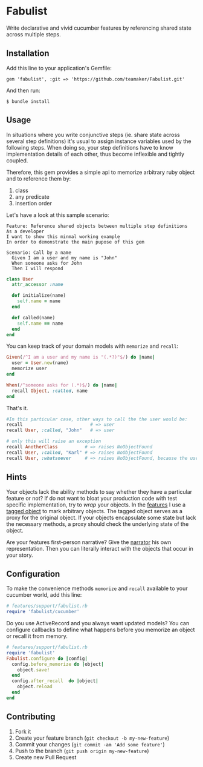 # Fabulist

Write declarative and vivid cucumber features by referencing shared state across multiple steps.

## Installation

Add this line to your application's Gemfile:

    gem 'fabulist', :git => 'https://github.com/teamaker/Fabulist.git'

And then run:

    $ bundle install

## Usage
In situations where you write conjunctive steps (ie. share state across several step definitions) it's usual to assign instance variables used by the following steps. When doing so, your step definitions have to know implementation details of each other, thus become inflexible and tightly coupled.

Therefore, this gem provides a simple api to memorize arbitrary ruby object and to reference them by:

1. class
2. any predicate
3. insertion order

Let's have a look at this sample scenario:

```cucumber
Feature: Reference shared objects between multiple step definitions
As a developer
I want to show this minmal working example
In order to demonstrate the main pupose of this gem

Scenario: Call by a name
  Given I am a user and my name is "John"
  When someone asks for John
  Then I will respond
```

```ruby
class User
  attr_accessor :name

  def initialize(name)
    self.name = name
  end

  def called(name)
    self.name == name
  end
end

```
You can keep track of your domain models with ```memorize``` and ```recall```:

```ruby
Given(/^I am a user and my name is "(.*?)"$/) do |name|
  user = User.new(name)
  memorize user
end

When(/^someone asks for (.*)$/) do |name|
  recall Object, :called, name
end
```

That's it.

```ruby
#In this particular case, other ways to call the the user would be:
recall                         # => user
recall User, :called, "John"   # => user

# only this will raise an exception
recall AnotherClass          # => raises NoObjectFound
recall User, :called, "Karl" # => raises NoObjectFound
recall User, :whatsoever     # => raises NoObjectFound, because the user doesn't respond to 'whatsoever'
```
## Hints

Your objects lack the ability methods to say whether they have a particular feature or not? If do not want to bloat your production code with test specific implementation, try to *wrap* your objects. In the [features](https://github.com/teamaker/Fabulist/tree/master/features) I use a [tagged object](https://github.com/teamaker/Fabulist/blob/master/features/support/tagged_object.rb) to mark arbitrary objects. The tagged object serves as a proxy for the original object.
If your objects encapsulate some state but lack the necessary methods, a proxy should check the underlying state of the object.

Are your features first-person narrative? Give the [narrator](https://github.com/teamaker/Fabulist/blob/master/features/support/narrator.rb) his own representation. Then you can literally interact with the objects that occur in your story.

## Configuration
To make the convenience methods ```memorize``` and ```recall``` available to your cucumber world, add this line:
```ruby
# features/support/fabulist.rb
require 'fabulist/cucumber'
```

Do you use ActiveRecord and you always want updated models?
You can configure callbacks to define what happens before you memorize an object or recall it from memory.

```ruby
# features/support/fabulist.rb
require 'fabulist'
Fabulist.configure do |config|
  config.before_memorize do |object|
    object.save!
  end
  config.after_recall  do |object|
    object.reload
  end
end

```
## Contributing

1. Fork it
2. Create your feature branch (`git checkout -b my-new-feature`)
3. Commit your changes (`git commit -am 'Add some feature'`)
4. Push to the branch (`git push origin my-new-feature`)
5. Create new Pull Request
